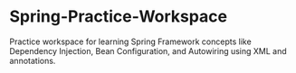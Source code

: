# Spring-Practice-Workspace
Practice workspace for learning Spring Framework concepts like Dependency Injection, Bean Configuration, and Autowiring using XML and annotations.
